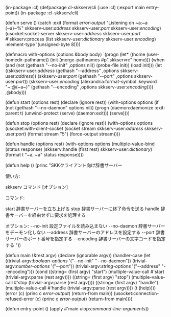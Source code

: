 (in-package :cl)
(defpackage cl-skkserv/cli
  (:use :cl)
  (:export main entry-point))
(in-package :cl-skkserv/cli)

(defun serve ()
  (catch :exit
    (format *error-output*
            "Listening on ~a:~a (~a)~%"
            skkserv-user:*address*
            skkserv-user:*port*
            skkserv-user:*encoding*)
    (usocket:socket-server
     skkserv-user:*address*
     skkserv-user:*port*
     #'skkserv:process
     (list skkserv-user:*dictionary*
           skkserv-user:*encoding*)
     :element-type '(unsigned-byte 8))))

(defmacro with-options (options &body body)
  `(progn
     (let* ((home (user-homedir-pathname))
            (init (merge-pathnames #p".skkservrc" home)))
       (when (and (not (gethash "--no-init" ,options nil))
                  (probe-file init))
         (load init)))
     (let ((skkserv-user:*address*
             (gethash "--address" ,options skkserv-user:*address*))
           (skkserv-user:*port*
	    (gethash "--port" ,options skkserv-user:*port*))
           (skkserv-user:*encoding*
             (alexandria:format-symbol
              :keyword "~:@(~a~)"
              (gethash "--encoding" ,options skkserv-user:*encoding*))))
       ,@body)))

(defun start (options rest)
  (declare (ignore rest))
  (with-options options
    (if (not (gethash "--no-daemon" options nil))
        (progn
          (daemon:daemonize :exit-parent t)
          (unwind-protect (serve) (daemon:exit)))
        (serve))))

(defun stop (options rest)
  (declare (ignore rest))
  (with-options options
    (usocket:with-client-socket (socket stream skkserv-user:*address* skkserv-user:*port*)
      (format stream "5")
      (force-output stream))))

(defun handle (options rest)
  (with-options options
    (multiple-value-bind (status response)
        (skkserv:handle (first rest) skkserv-user:*dictionary*)
      (format t "~a, ~a" status response))))

(defun help ()
  (princ "SKKクライアント向け辞書サーバー

使い方:

  skkserv コマンド [オプション]

コマンド:

  start  辞書サーバーを立ち上げる
  stop   辞書サーバーに終了命令を送る
  handle 辞書サーバーを経由せずに要求を処理する

オプション:
  --no-init   設定ファイルを読み込まない
  --no-daemon 辞書サーバーをデーモン化しない
  --address   辞書サーバーのアドレスを設定する
  --port      辞書サーバーのポート番号を指定する
  --encoding  辞書サーバーの文字コードを指定する
"))

(defun main (&rest argv)
  (declare (ignorable argv))
  (handler-case
      (let ((trivial-argv:*boolean-options* '("--no-init" "--no-daemon"))
	    (trivial-argv:*number-options* '("--port"))
	    (trivial-argv:*string-options* '("--address" "--encoding")))
	(cond
	  ((string= (first argv) "start")
	   (multiple-value-call #'start (trivial-argv:parse (rest argv))))
	  ((string= (first argv) "stop")
	   (multiple-value-call #'stop (trivial-argv:parse (rest argv))))
	  ((string= (first argv) "handle")
	   (multiple-value-call #'handle (trivial-argv:parse (rest argv))))
	  (t (help))))
    (error (c)
      (princ c *error-output*)
      (return-from main))
    (usocket:connection-refused-error (c)
      (princ c *error-output*)
      (return-from main))))

(defun entry-point ()
  (apply #'main uiop:*command-line-arguments*))
    
